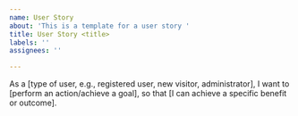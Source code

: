 ```yaml
---
name: User Story
about: 'This is a template for a user story '
title: User Story <title>
labels: ''
assignees: ''

---
```


As a [type of user, e.g., registered user, new visitor, administrator], I want to [perform an action/achieve a goal], so that [I can achieve a specific benefit or outcome].
